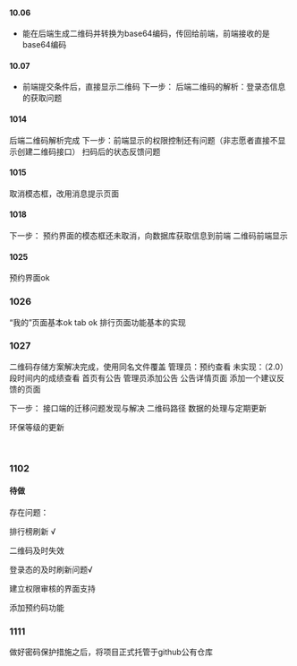 #### 10.06
* 能在后端生成二维码并转换为base64编码，传回给前端，前端接收的是base64编码

#### 10.07
* 前端提交条件后，直接显示二维码
下一步：
后端二维码的解析：登录态信息的获取问题
#### 1014
后端二维码解析完成
下一步：前端显示的权限控制还有问题（非志愿者直接不显示创建二维码接口）
扫码后的状态反馈问题

#### 1015
取消模态框，改用消息提示页面
#### 1018
下一步：
    预约界面的模态框还未取消，向数据库获取信息到前端
    二维码前端显示

#### 1025
预约界面ok
### 1026

“我的”页面基本ok
tab ok
排行页面功能基本的实现
### 1027
二维码存储方案解决完成，使用同名文件覆盖
管理员：预约查看
未实现：（2.0）
    段时间内的成绩查看
    首页有公告
    管理员添加公告
    公告详情页面
    添加一个建议反馈的页面

下一步：
接口端的迁移问题发现与解决
    二维码路径
数据的处理与定期更新 

 环保等级的更新

​      

### 1102

#### 待做

存在问题：

排行榜刷新 √

二维码及时失效

登录态的及时刷新问题√

建立权限审核的界面支持

添加预约码功能







### 1111

做好密码保护措施之后，将项目正式托管于github公有仓库

